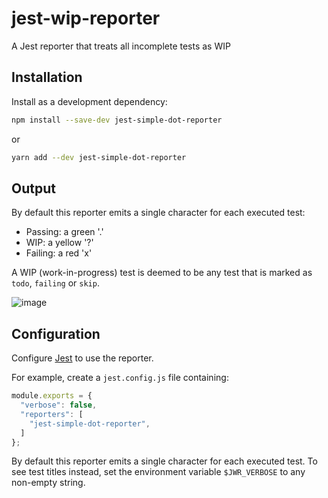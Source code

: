 # jest-wip-reporter
A Jest reporter that treats all incomplete tests as WIP

## Installation

Install as a development dependency:

```bash
npm install --save-dev jest-simple-dot-reporter
```

or

```bash
yarn add --dev jest-simple-dot-reporter
```

## Output

By default this reporter emits a single character for each executed test:
- Passing: a green '.'
- WIP: a yellow '?'
- Failing: a red 'x'

A WIP (work-in-progress) test is deemed to be any test that is marked as `todo`, `failing` or `skip`.

![image](https://github.com/kevinrutherford/jest-wip-reporter/assets/23290/b4a68372-19cc-481e-89e9-2e50203ac4e3)

## Configuration

Configure [Jest](https://facebook.github.io/jest/docs/en/configuration.html) to use the reporter.

For example, create a `jest.config.js` file containing:

```javascript
module.exports = {
  "verbose": false,
  "reporters": [
    "jest-simple-dot-reporter",
  ]
};
```

By default this reporter emits a single character for each executed test.
To see test titles instead, set the environment variable `$JWR_VERBOSE` to any non-empty string.

